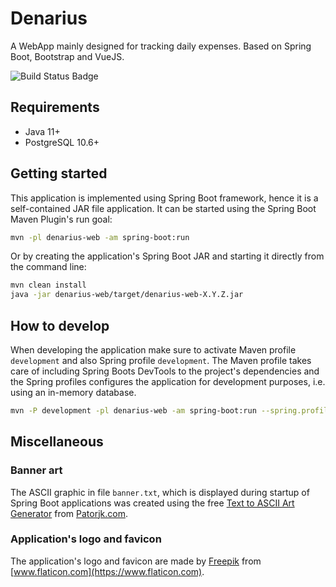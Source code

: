 # Denarius

A WebApp mainly designed for tracking daily expenses. Based on Spring Boot, Bootstrap and VueJS.

![Build Status Badge](https://github.com/fschrogl-fsdev/Denarius/workflows/develop/badge.svg)

## Requirements

- Java 11+
- PostgreSQL 10.6+

## Getting started

This application is implemented using Spring Boot framework, hence it is a self-contained JAR file application. It can
be started using the Spring Boot Maven Plugin's run goal:

```bash
mvn -pl denarius-web -am spring-boot:run
```

Or by creating the application's Spring Boot JAR and starting it directly from the command line:

```bash
mvn clean install
java -jar denarius-web/target/denarius-web-X.Y.Z.jar
```

## How to develop

When developing the application make sure to activate Maven profile ``development`` and also Spring profile
``development``. The Maven profile takes care of including Spring Boots DevTools to the project's dependencies and
the Spring profiles configures the application for development purposes, i.e. using an in-memory database.

```bash
mvn -P development -pl denarius-web -am spring-boot:run --spring.profiles.active=development
```

## Miscellaneous

### Banner art

The ASCII graphic in file ``banner.txt``, which is displayed during startup of Spring Boot applications was created
using the free [Text to ASCII Art Generator](http://patorjk.com/software/taag/) from
[Patorjk.com](http://www.patorjk.com).

### Application's logo and favicon

The application's logo and favicon are made by [Freepik](https://www.flaticon.com/authors/freepik) from
[www.flaticon.com](https://www.flaticon.com).